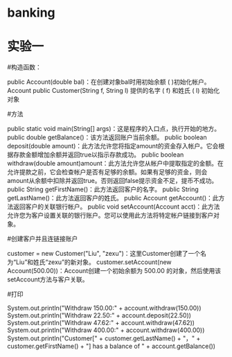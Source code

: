 ﻿# banking
# 实验一
#构造函数：

public Account(double bal)：在创建对象bal时用初始余额 ( )初始化帐户。Account
public Customer(String f, String l) 提供的名字 ( f) 和姓氏 ( l) 初始化对象


#方法

public static void main(String[] args)：这是程序的入口点，执行开始的地方。
public double getBalance()：该方法返回账户当前余额。
public boolean deposit(double amount)：此方法允许您将指定amount的资金存入帐户。它会根据存款金额增加余额并返回true以指示存款成功。
public boolean withdraw(double amount)amount：此方法允许您从帐户中提取指定的金额。在允许提款之前，它会检查帐户是否有足够的余额。如果有足够的资金，则会amount从余额中扣除并返回true。否则返回false提示资金不足，提币不成功。
public String getFirstName()：此方法返回客户的名字。
public String getLastName()：此方法返回客户的姓氏。
public Account getAccount()：此方法返回客户的关联银行帐户。
public void setAccount(Account acct)：此方法允许您为客户设置关联的银行账户。您可以使用此方法将特定帐户链接到客户对象。

#创建客户并且连链接账户


customer = new Customer("Liu", "zexu")：这里Customer创建了一个名为“Liu”和姓氏“zexu”的新对象。
customer.setAccount(new Account(500.00))：Account创建一个初始余额为 500.00 的对象，然后使用该setAccount方法与客户关联。

#打印


System.out.println("Withdraw 150.00:" + account.withdraw(150.00))
System.out.println("Withdraw 22.50:" + account.deposit(22.50))
System.out.println("Withdraw 47.62:" + account.withdraw(47.62))
System.out.println("Withdraw 400.00:" + account.withdraw(400.00))
System.out.println("Customer[" + customer.getLastName() + "，" + customer.getFirstName() + "] has a balance of " + account.getBalance())
